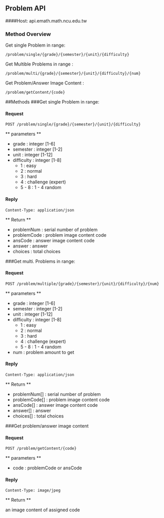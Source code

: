 ## Problem API
####Host: api.emath.math.ncu.edu.tw

### Method Overview

Get single Problem in range:
```
/problem/single/{grade}/{semester}/{unit}/{difficulty}
```
Get Multible Problems in range :
```
/problem/multi/{grade}/{semester}/{unit}/{difficulty}/{num}
```
Get Problem/Answer Image Content :
```
/problem/getContent/{code}
```

##Methods
###Get single Problem in range:

#### Request
```
POST /problem/single/{grade}/{semester}/{unit}/{difficulty}
```

** parameters **

* grade : integer [1-6]
* semester : integer [1-2]
* unit : integer [1-12]
* difficulty : integer [1-8]
	* 1 : easy
	* 2 : normal
	* 3 : hard
	* 4 : challenge (expert)
	* 5 - 8 : 1 - 4 random
#### Reply
```
Content-Type: application/json
```
** Return **

* problemNum : serial number of problem
* problemCode : problem image content code
* ansCode : answer image content code
* answer : answer
* choices : total choices

###Get multi. Problems in range:

#### Request
```
POST /problem/multiple/{grade}/{semester}/{unit}/{difficulty}/{num}
```

** parameters **

* grade : integer [1-6]
* semester : integer [1-2]
* unit : integer [1-12]
* difficulty : integer [1-8]
	* 1 : easy
	* 2 : normal
	* 3 : hard
	* 4 : challenge (expert)
	* 5 - 8 : 1 - 4 random
* num : problem amount to get
#### Reply
```
Content-Type: application/json
```
** Return **

* problemNum[] : serial number of problem
* problemCode[] : problem image content code
* ansCode[] : answer image content code
* answer[] : answer
* choices[] : total choices

###Get problem/answer image content
#### Request
```
POST /problem/getContent/{code}
```

** parameters **

* code : problemCode or ansCode
#### Reply
```
Content-Type: image/jpeg
```
** Return **

an image content of assigned code